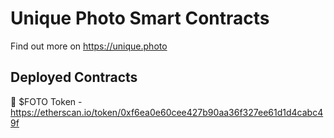 # Unique Photo Smart Contracts
Find out more on https://unique.photo

## Deployed Contracts
🔹 $FOTO Token - https://etherscan.io/token/0xf6ea0e60cee427b90aa36f327ee61d1d4cabc49f

